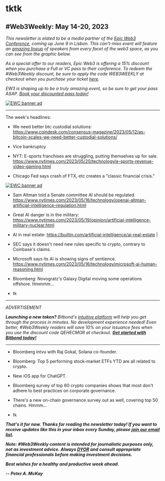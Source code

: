 # tktk
## #Web3Weekly: May 14-20, 2023

*This newsletter is elated to be a media partner of the [Epic Web3 Conference](https://www.epicweb3.com/), coming up June 9 in Lisbon. This can't-miss event will feature an [amazing lineup](https://www.epicweb3.com/#speaker) of speakers from every facet of the web3 space, as you can see from the graphic below.*

*As a special offer to our readers, Epic Web3 is offering a 15% discount when you purchase a Full or VC pass to their conference. To redeem the #Web3Weekly discount, be sure to apply the code WEB3WEEKLY at checkout when you purchase your ticket [here](http://bit.ly/3kDskvF).*

*EW3 is shaping up to be a truly amazing event, so be sure to get your pass ASAP. [Book your discounted pass today!](http://bit.ly/3kDskvF)*

[![EWC banner ad](https://w3w.news/img/sponsored/Speakers1.png)](http://bit.ly/3kDskvF)
<hr>


<!--

Riff on debt ceiling.

-->

The week's headlines:

- We need better btc custodial solutions: https://www.coindesk.com/consensus-magazine/2023/05/12/as-bitcoin-scales-we-need-better-custodial-solutions/

- Vice bankruptcy <!-- Need link -->               

- NYT: E-sports franchises are struggling, putting themselves up for sale. https://www.nytimes.com/2023/05/20/technology/e-sports-revenue-video-gaming.html

- Chicago Fed says crash of FTX, etc creates a "classic financial crisis." <!-- Need link -->

[![EWC banner ad](https://w3w.news/img/sponsored/ewc-banner.png)](http://bit.ly/3kDskvF)

- Sam Altman told a Senate committee AI should be regulated. https://www.nytimes.com/2023/05/16/technology/openai-altman-artificial-intelligence-regulation.html

- Great AI danger is in the military: https://www.nytimes.com/2023/05/19/opinion/artificial-intelligence-military-nuclear.html

- AI in real estate: https://builtin.com/artificial-intelligence/ai-real-estate | 

- SEC says it doesn't need new rules specific to crypto, contrary to Coinbase's claims. <!-- Need link -->

- Microsoft says its AI is showing signs of sentience. https://www.nytimes.com/2023/05/16/technology/microsoft-ai-human-reasoning.html

- Bloomberg: Novogratz's Galaxy Digital moving some operations offshore. Hmmmm... <!-- Need link -->

- tk

<hr>
 <em>
  <p id="adtag">ADVERTISEMENT</p>
  <strong>Launching a new token?</strong> Bitbond's <a href="https://tokentool.bitbond.com/?utm_content=">intuitive platform</a> will help you get through the process in minutes. No development experience needed! Even better, #Web3Weekly readers will save 10% on your issuance fees when you use the discount code QEHECMGR at checkout. <strong><a href="https://tokentool.bitbond.com/?utm_content=">Get started with Bitbond today!</a></strong>
 </em>
<hr>

- Bloomberg intvu with Raj Gokal, Solana co-founder. <!-- Need link -->

- Bloomberg: Top 5 performing stock-market ETFs YTD are all related to crypto. <!-- Need link -->

- New iOS app for ChatGPT. <!-- Need link -->

- Bloomberg survey of top 60 crypto companies shows that most don't adhere to best practices on corporate governance. <!-- need link -->

- There's a new on-chain governance survey out as well, covering top 50 chains. Hmmm... <!-- Need link -->

- tk <!-- Lighter item. Need link -->

_**That's it for now. Thanks for reading the newsletter today! If you want to receive updates like this in your inbox every Sunday, please [join our email list](https://w3w.news).**_

_**Note: #Web3Weekly content is intended for journalistic purposes only, not as investment advice. Always [DYOR](https://www.urbandictionary.com/define.php?term=DYOR) and consult appropriate financial professionals before making investment decisions.**_

_**Best wishes for a healthy and productive week ahead.**_  

_**-- Peter A. McKay**_
